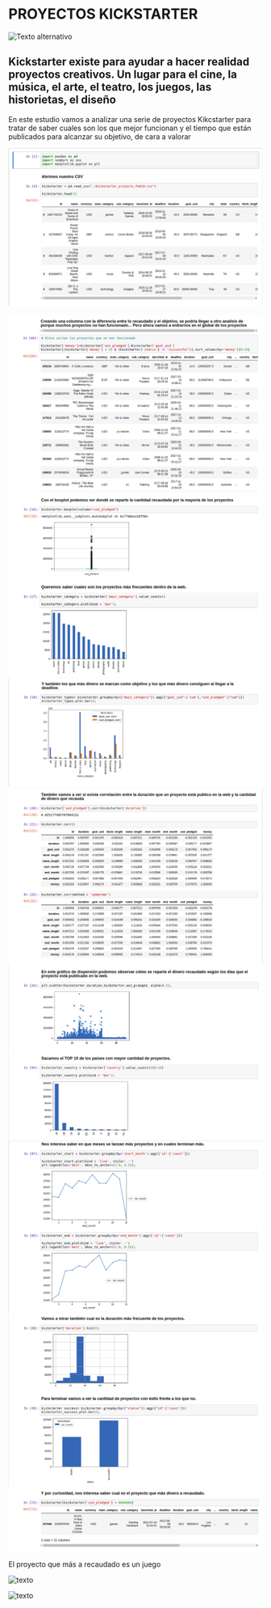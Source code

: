 # PROYECTOS KICKSTARTER


![Texto alternativo](https://seeklogo.net/wp-content/uploads/2012/10/kickstarter-logo-vector-400x400.png "Título alternativo")


## Kickstarter existe para ayudar a hacer realidad proyectos creativos. Un lugar para el cine, la música, el arte, el teatro, los juegos, las historietas, el diseño


En este estudio vamos a analizar una serie de proyectos Kikcstarter para tratar de saber cuales son los que mejor funcionan y el tiempo que están publicados para alcanzar su objetivo, de cara a valorar 


![Texto](https://github.com/marinapm90/personal_projects/blob/master/Imagenes%20Readme/primera.png)

![texto](https://github.com/marinapm90/personal_projects/blob/master/Imagenes%20Readme/segunda.png)
![texto](https://github.com/marinapm90/personal_projects/blob/master/Imagenes%20Readme/tercera.png)
![texto](https://github.com/marinapm90/personal_projects/blob/master/Imagenes%20Readme/cuarta.png)
![texto](https://github.com/marinapm90/personal_projects/blob/master/Imagenes%20Readme/quinta.png)
![texto](https://github.com/marinapm90/personal_projects/blob/master/Imagenes%20Readme/sexta.png)
![texto](https://github.com/marinapm90/personal_projects/blob/master/Imagenes%20Readme/octava.png)
![texto](https://github.com/marinapm90/personal_projects/blob/master/Imagenes%20Readme/novena.png)
![texto](https://github.com/marinapm90/personal_projects/blob/master/Imagenes%20Readme/decima.png)
![texto](https://github.com/marinapm90/personal_projects/blob/master/Imagenes%20Readme/undecima.png)

El proyecto que más a recaudado es un juego

![texto](https://cdn.crhoy.net/wp-content/uploads/2013/06/ouya.jpg)

![texto](http://www.quickmeme.com/img/58/5860d2801dceeb9de71bc2566fe0dfb305d65ff294864e72ed0cf1c3255a4752.jpg)



